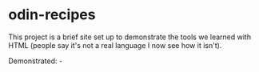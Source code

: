 # odin-recipes
This project is a brief site set up to demonstrate the tools we learned with HTML (people say it's not a real language I now see how it isn't). 

Demonstrated:
    - 